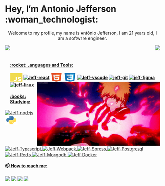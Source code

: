 
  <h1>Hey, I’m Antonio Jefferson  :woman_technologist:</h1>
 <p align='center'>Welcome to my profile, my name is Antônio Jefferson, I am 21 years old, I am a software engineer.</p>
<div align="end">
  <a href="https://github.com/Antonio-Jefferson">
  <img align="left" height="180em" src="https://github-readme-stats.vercel.app/api?username=Antonio-Jefferson&show_icons=true&theme=dark&include_all_commits=true&count_private=true"/>
  <img  height="141em" src="https://github-readme-stats.vercel.app/api/top-langs/?username=Antonio-Jefferson&layout=compact&langs_count=7&theme=dark"/>
</div><br>
  <h4>:rocket: Languages and Tools:<//h4>
 <div style="display:inline_block"> <br>
 
  <img align="center" alt="Jeff-Js" height="30" width="40" src="https://raw.githubusercontent.com/devicons/devicon/master/icons/javascript/javascript-plain.svg">     
  <img align="center" alt="Jeff-react" height="30" width="40" src="https://cdn.jsdelivr.net/gh/devicons/devicon/icons/react/react-original.svg" />       
  <img align="center" alt="Jeff-HTML" height="30" width="40" src="https://raw.githubusercontent.com/devicons/devicon/master/icons/html5/html5-original.svg">
  <img align="center" alt="Jeff-CSS" height="30" width="40" src="https://raw.githubusercontent.com/devicons/devicon/master/icons/css3/css3-original.svg">
    <img align="center" alt="Jeff-vscode" height="30" width="40"  src="https://cdn.jsdelivr.net/gh/devicons/devicon/icons/vscode/vscode-original.svg" />
    <img align="center" height="30" width="40" alt="jeff-git" src="https://cdn.jsdelivr.net/gh/devicons/devicon/icons/git/git-original.svg" />
   <img align="right" width="400" src="https://github.com/Antonio-Jefferson/Antonio-Jefferson/blob/main/SoupyNaughtyAmurminnow-size_restricted.gif?raw=true"/>
    <img align="center" height="30" width="40" alt="jeff-figma"  src="https://cdn.jsdelivr.net/gh/devicons/devicon/icons/figma/figma-original.svg" />
    <img align="center" height="30" width="40" alt="jeff-linux"  src="https://cdn.jsdelivr.net/gh/devicons/devicon/icons/linux/linux-original.svg" />     
</div> 


  <h4>:books: Studying:</h4>
<p>
  <img  align="center" alt="Jeff-nodejs" height="30" width="40"src="https://cdn.jsdelivr.net/gh/devicons/devicon/icons/nodejs/nodejs-original.svg" /> 
   <img align="center" alt="Jeff-Python" height="30" width="40" src="https://raw.githubusercontent.com/devicons/devicon/master/icons/python/python-original.svg">
  <img align="center" alt="Jeff-Typescript" height="30" width="40" src="https://cdn.jsdelivr.net/gh/devicons/devicon/icons/typescript/typescript-original.svg" />
  <img align="center" alt="Jeff-Webpack" height="30" width="40"  src="https://cdn.jsdelivr.net/gh/devicons/devicon/icons/webpack/webpack-plain.svg" />
  <img align="center" alt="Jeff-Spress" height="30" width="40"  src="https://cdn.jsdelivr.net/gh/devicons/devicon/icons/express/express-original.svg" />
  <img  align="center" alt="Jeff-Postgresql" height="30" width="40"  src="https://cdn.jsdelivr.net/gh/devicons/devicon/icons/postgresql/postgresql-original.svg" />
   <img  align="center" alt="Jeff-Redis" height="30" width="40" src="https://cdn.jsdelivr.net/gh/devicons/devicon/icons/redis/redis-original.svg" />
   <img align="center" alt="Jeff-Mongodb" height="30" width="40"  src="https://cdn.jsdelivr.net/gh/devicons/devicon/icons/mongodb/mongodb-original.svg" />
  <img align="center" alt="Jeff-Docker" height="30" width="40" src="https://cdn.jsdelivr.net/gh/devicons/devicon/icons/docker/docker-original.svg" />     
</p>

  
  <h4>📫 How to reach me:</h4>
<div> 
  <a href="https://www.instagram.com/ant_jefferson_/" target="_blank"><img src="https://img.shields.io/badge/-Instagram-%23E4405F?style=for-the-badge&logo=instagram&logoColor=white" target="_blank"></a>
  <a href = "mailto:antjeffersonbatista@gmail.com"><img src="https://img.shields.io/badge/-Gmail-%23333?style=for-the-badge&logo=gmail&logoColor=white" target="_blank"></a>
  <a href="https://www.linkedin.com/in/antônio-jefferson-92b313194/" target="_blank"><img src="https://img.shields.io/badge/-LinkedIn-%230077B5?style=for-the-badge&logo=linkedin&logoColor=white" target="_blank"></a> 
  <a href="https://web.whatsapp.com" target="_blank"><img src="https://img.shields.io/badge/whatsApp-25D366?style=for-the-badge&logo=whatsapp&logoColor=white" target="_blank"></a> 
 </div>
 

